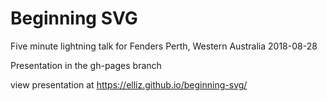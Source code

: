 # Beginning SVG

Five minute lightning talk for Fenders Perth, Western Australia 2018-08-28

Presentation in the gh-pages branch

view presentation at https://elliz.github.io/beginning-svg/
